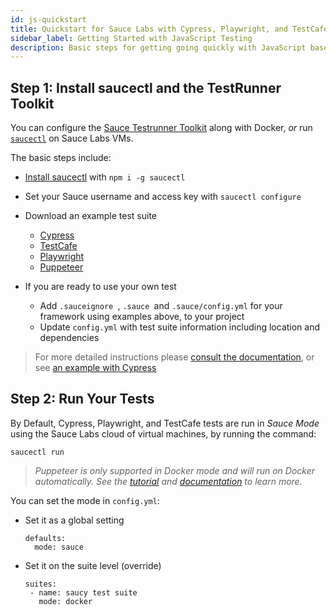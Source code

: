 ```yaml
---
id: js-quickstart
title: Quickstart for Sauce Labs with Cypress, Playwright, and TestCafe
sidebar_label: Getting Started with JavaScript Testing
description: Basic steps for getting going quickly with JavaScript based frameworks using TestRunner Toolkit and SauceCTL
---
```


## Step 1: Install saucectl and the TestRunner Toolkit

You can configure the [Sauce Testrunner Toolkit](https://docs.saucelabs.com/testrunner-toolkit) along with Docker, _or_ run [`saucectl`](https://docs.saucelabs.com/testrunner-toolkit/saucectl) on Sauce Labs VMs.

The basic steps include:

 * [Install saucectl](https://docs.saucelabs.com/testrunner-toolkit/installation#installing-saucectl) with `npm i -g saucectl`

 * Set your Sauce username and access key with `saucectl configure`
 * Download an example test suite
    * [Cypress](https://github.com/saucelabs/saucectl-cypress-example)
    * [TestCafe](https://github.com/saucelabs/saucectl-testcafe-example)
    * [Playwright](https://github.com/saucelabs/saucectl-playwright-example)
    * [Puppeteer](https://github.com/saucelabs/saucectl-puppeteer-example)
* If you are ready to use your own test
    * Add `.sauceignore `, `.sauce `and `.sauce/config.yml` for your framework using examples above, to your project
    * Update `config.yml` with test suite information including location and dependencies

 > For more detailed instructions please [consult the documentation](https://docs.saucelabs.com/testrunner-toolkit/installation), or see [an example with Cypress ](https://training.saucelabs.com/codelabs/Module1-Testrunner/index.html?index=..%2F..testrunner#2)


## Step 2: Run Your Tests

By Default, Cypress, Playwright, and TestCafe tests are run in _Sauce Mode_ using the Sauce Labs cloud of virtual machines, by running the command:
```
saucectl run
```

> _Puppeteer is only supported in Docker mode and will run on Docker automatically. See the [tutorial](https://training.staging.saucelabs.net/saucectl/) and [documentation](https://docs.saucelabs.com/testrunner-toolkit/running-tests) to learn more._

You can set the mode in `config.yml`:

*   Set it as a global setting

    ```
    defaults:
      mode: sauce
    ```

*   Set it on the suite level (override)

    ```
    suites:
     - name: saucy test suite
       mode: docker
    ```
